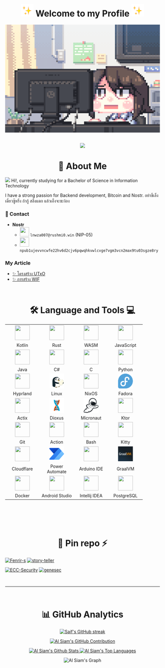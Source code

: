 <h1 align="center">
<img height="40" src="assets/Sparkles.webp">
Welcome to my Profile
<img height="40" src="assets/Sparkles.webp">
</h1>

[//]: # (<span><img src="assets/pix_pro2.gif" height=350 width=600 /></span>)
<div align="center">
  <span><img alt="Night Coding" src="https://raw.githubusercontent.com/rushmi0/rushmi0/main/assets/pix_pro1.gif" height=350 width=712/> </span>

</div>

<br/>

<p align="center"> 
    <img src="https://komarev.com/ghpvc/?username=ushmi0&style=flat-square&color=blue"/>
</p>

<h1 align="center">👤 About Me</h1>

<p>
    <img src="https://media.giphy.com/media/hvRJCLFzcasrR4ia7z/giphy.gif" width="28"> Hi!, currently studying for a Bachelor of Science in Information Technology
</p>
I have a strong passion for Backend development, Bitcoin and Nostr. อย่าซีเล็ง เดี๋ยวซู๊หริ่ง ถ้ากู้ สลิ้งแตก แล้วเอ็งจะซะง้อง

### 💬 Contact

- **Nostr**
    - <img height="30" width="30" src="https://user-images.githubusercontent.com/99301796/219719339-5eff628c-3470-4cc3-81eb-404f8902de9f.gif" />  `lnwza007@rushmi0.win` (NIP-05)
    - <img height="30" width="30" src="https://user-images.githubusercontent.com/99301796/219719339-5eff628c-3470-4cc3-81eb-404f8902de9f.gif" /> `npub1ujevvncwfe22hv6d2cjv6pqwqhkvwlcvge7vgm3vcn2max9tu03sgze8ry`

[//]: # (- 🎓 I'm currently studying Information Technology.)

### My Article

- [✨ โครงสร้าง UTxO](https://github.com/rushmi0/LaeliaX/blob/main/Test/Transaction/README.md)
- [✨ การสร้าง WIF](https://github.com/rushmi0/SecureKey/tree/main/src/main/kotlin/wif)

[//]: # ()

[//]: # (<ul>)

[//]: # (  <li><p>🔗<a href="https://potofu.me/maybe515" rel="noopener noreferrer" target="_blank">POTOFU Account</a></p></li>)

[//]: # (  <li><p>𝒂𝒏𝒅 𝒎𝒐𝒓𝒆...　🔗<a href="Self-Introductions.md">Self-Introductions.md</a></p></li>)

[//]: # (</ul>)

[//]: # (<br>)


<br/>

[//]: # (<img alt="Night Coding" src="https://raw.githubusercontent.com/rushmi0/rushmi0/main/assets/pix_pro1.gif" align="right" width="260" height="200"/>)


<h1 align="center">🛠️ Language and Tools 💻</h1>


<div align="center">
<table>
<tr>
            <td align="center" width="98">
                <a href="#mahmud0808-tech">
                    <img src="https://go-skill-icons.vercel.app/api/icons?i=kotlin" width="48" height="48" alt="" />
                </a>
            </td>
            <td align="center" width="98">
                <a href="#mahmud0808-tech">
                    <img src="https://go-skill-icons.vercel.app/api/icons?i=rust" width="48" height="48" alt="" />
                </a>
            </td>
            <td align="center" width="98">
                <a href="#mahmud0808-tech">
                    <img src="https://go-skill-icons.vercel.app/api/icons?i=wasm" width="48" height="48" alt="" />
                </a>
            </td>
            <td align="center" width="98">
                <a href="#mahmud0808-tech">
                    <img src="https://raw.githubusercontent.com/LelouchFR/skill-icons/refs/heads/main/assets/javascript.svg" width="48" height="48" alt="" />
                </a>
            </td>
        </tr>
        <tr>
            <td align="center" width="98">Kotlin</td>
            <td align="center" width="98">Rust</td>
            <td align="center" width="98">WASM</td>
            <td align="center" width="98">JavaScript</td>
        </tr>
        <tr>
            <td align="center" width="98">
                <a href="#mahmud0808-tech">
                    <img src="https://go-skill-icons.vercel.app/api/icons?i=java" width="48" height="48" alt="" />
                </a>
            </td>
            <td align="center" width="98">
                <a href="#mahmud0808-tech">
                    <img src="https://go-skill-icons.vercel.app/api/icons?i=cs" width="48" height="48" alt="" />
                </a>
            </td>
            <td align="center" width="98">
                <a href="#mahmud0808-tech">
                    <img src="https://go-skill-icons.vercel.app/api/icons?i=c" width="48" height="48" alt="" />
                </a>
            </td>
            <td align="center" width="98">
                <a href="#mahmud0808-tech">
                    <img src="https://go-skill-icons.vercel.app/api/icons?i=python" width="48" height="48" alt="" />
                </a>
            </td>
        </tr>
        <tr>
            <td align="center" width="98">Java</td>
            <td align="center" width="98">C#</td>
            <td align="center" width="98">C</td>
            <td align="center" width="98">Python</td>
        </tr>
        <tr>
            <td align="center" width="98">
                <a href="#mahmud0808-tech">
                    <img src="https://go-skill-icons.vercel.app/api/icons?i=hyprland" width="48" height="48" alt="" />
                </a>
            </td>
            <td align="center" width="98">
                <a href="#mahmud0808-tech">
                    <img src="assets/Gunter.gif" width="48" height="48" alt="" />
                </a>
            </td>
            <td align="center" width="98">
                <a href="#mahmud0808-tech">
                    <img src="https://go-skill-icons.vercel.app/api/icons?i=nixos" width="48" height="48" alt="" />
                </a>
            </td>
            <td align="center" width="98">
                <a href="#mahmud0808-tech">
                    <img src="assets/fedora.png" width="48" height="48" alt="" />
                </a>
            </td>
        </tr>
        <tr>
            <td align="center" width="98">Hyprland</td>
            <td align="center" width="98">Linux</td>
            <td align="center" width="98">NixOS</td>
            <td align="center" width="98">Fadora</td>
        </tr>
        <tr>
            <td align="center" width="98">
                <a href="#mahmud0808-tech">
                    <img src="https://go-skill-icons.vercel.app/api/icons?i=actix" width="48" height="48" alt="" />
                </a>
            </td>
            <td align="center" width="98">
                <a href="#mahmud0808-tech">
                    <img src="assets/multiplatform-light-abda01e6c8663204.svg" width="48" height="48" alt="" />
                </a>
            </td>
            <td align="center" width="98">
                <a href="#mahmud0808-tech">
                    <img src="assets/micronaut.png" width="48" height="48" alt="" />
                </a>
            </td>
            <td align="center" width="98">
                <a href="#mahmud0808-tech">
                    <img src="https://go-skill-icons.vercel.app/api/icons?i=ktor" width="48" height="48" alt="" />
                </a>
            </td>
        </tr>
        <tr>
            <td align="center" width="98">Actix</td>
            <td align="center" width="98">Dioxus</td>
            <td align="center" width="98">Micronaut</td>
            <td align="center" width="98">Ktor</td>
        </tr>
        <tr>
            <td align="center" width="98">
                <a href="#mahmud0808-tech">
                    <img src="https://go-skill-icons.vercel.app/api/icons?i=git" width="48" height="48" alt="" />
                </a>
            </td>
            <td align="center" width="98">
                <a href="#mahmud0808-tech">
                    <img src="https://go-skill-icons.vercel.app/api/icons?i=githubactions" width="48" height="48" alt="" />
                </a>
            </td>
            <td align="center" width="98">
                <a href="#mahmud0808-tech">
                    <img src="https://go-skill-icons.vercel.app/api/icons?i=bash" width="48" height="48" alt="" />
                </a>
            </td>
            <td align="center" width="98">
                <a href="#mahmud0808-tech">
                    <img src="https://go-skill-icons.vercel.app/api/icons?i=kitty" width="48" height="48" alt="" />
                </a>
            </td>
        </tr>
        <tr>
            <td align="center" width="98">Git</td>
            <td align="center" width="98">Action</td>
            <td align="center" width="98">Bash</td>
            <td align="center" width="98">Kitty</td>
        </tr>
        <tr>
            <td align="center" width="98">
                <a href="#mahmud0808-tech">
                    <img src="https://go-skill-icons.vercel.app/api/icons?i=cloudflare" width="48" height="48" alt="" />
                </a>
            </td>
            <td align="center" width="98">
                <a href="#mahmud0808-tech">
                    <img src="assets/Power_Automate.png" width="48" height="48" alt="" />
                </a>
            </td>
            <td align="center" width="98">
                <a href="#mahmud0808-tech">
                    <img src="https://go-skill-icons.vercel.app/api/icons?i=arduino" width="48" height="48" alt="" />
                </a>
            </td>
            <td align="center" width="98">
                <a href="#mahmud0808-tech">
                    <img src="assets/graalvm.png" width="48" height="48" alt="" />
                </a>
            </td>
        </tr>
        <tr>
            <td align="center" width="98">Cloudflare</td>
            <td align="center" width="98">Power Automate</td>
            <td align="center" width="98">Arduino IDE</td>
            <td align="center" width="98">GraalVM</td>
        </tr>
        <tr>
            <td align="center" width="98">
                <a href="#mahmud0808-tech">
                    <img src="https://go-skill-icons.vercel.app/api/icons?i=docker" width="48" height="48" alt="" />
                </a>
            </td>
            <td align="center" width="98">
                <a href="#mahmud0808-tech">
                    <img src="https://go-skill-icons.vercel.app/api/icons?i=androidstudio" width="48" height="48" alt="" />
                </a>
            </td>
            <td align="center" width="98">
                <a href="#mahmud0808-tech">
                    <img src="https://go-skill-icons.vercel.app/api/icons?i=idea" width="48" height="48" alt="" />
                </a>
            </td>
            <td align="center" width="98">
                <a href="#mahmud0808-tech">
                    <img src="https://go-skill-icons.vercel.app/api/icons?i=postgresql" width="48" height="48" alt="" />
                </a>
            </td>
        </tr>
        <tr>
            <td align="center" width="98">Docker</td>
            <td align="center" width="98">Android Studio</td>
            <td align="center" width="98">Intellij IDEA</td>
            <td align="center" width="98">PostgreSQL</td>
        </tr>
</table>
</div>





<br/>
<br/> 
<br/>
<br/> 

<h1 align="center">📌 Pin repo ⚡</h1>

[![Fenrir-s](https://github-readme-stats.vercel.app/api/pin/?username=rushmi0&repo=Fenrir-s&border_color=7F3FBF&bg_color=0D1117&title_color=C9D1D9&text_color=8B949E&icon_color=7F3FBF)](https://github.com/rushmi0/Fenrir-s)
[![story-teller](https://github-readme-stats.vercel.app/api/pin/?username=rushmi0&repo=story-teller&border_color=7F3FBF&bg_color=0D1117&title_color=C9D1D9&text_color=8B949E&icon_color=7F3FBF)](https://github.com/rushmi0/story-teller)

[![ECC-Security](https://github-readme-stats.vercel.app/api/pin/?username=rushmi0&repo=ECC-Security&border_color=7F3FBF&bg_color=0D1117&title_color=C9D1D9&text_color=8B949E&icon_color=7F3FBF)](https://github.com/rushmi0/ECC-Security)
[![genesec](https://github-readme-stats.vercel.app/api/pin/?username=rushmi0&repo=genesec&border_color=7F3FBF&bg_color=0D1117&title_color=C9D1D9&text_color=8B949E&icon_color=7F3FBF)](https://github.com/rushmi0/genesec)

<br/>
<hr/>
<br/>

<h1 align="center">📊 GitHub Analytics</h1>

<p align="center">
  <a href="https://github.com/rushmi0">
    <img src="https://github-readme-streak-stats.herokuapp.com/?user=rushmi0&theme=tokyonight&border=7F3FBF&background=#1b1b25" alt="Saif's GitHub streak"/>
  </a>
</p>

<p align="center">
  <a href="https://github.com/rushmi0">
    <img src="https://github-profile-summary-cards.vercel.app/api/cards/profile-details?username=rushmi0&theme=tokyonight" alt="Al Siam's GitHub Contribution"/>
  </a>
</p>

<p align="center">
    <a href="https://github.com/rushmi0"><img alt="Al Siam's Github Stats" src="https://github-readme-stats.vercel.app/api?username=rushmi0&show_icons=true&theme=tokyonight&border_color=7F3FBF" height="192px" width="55%"/>
    </a>
    <a href="https://github.com/rushmi0"><img alt="Al Siam's Top Languages" src="https://github-readme-stats.vercel.app/api/top-langs/?username=rushmi0&layout=compact&theme=tokyonight&border_color=7F3FBF" height="192px" width="42%"/>
    </a>
  <br/>
</p>

<div align="center">
    <img src="https://github-readme-activity-graph.vercel.app/graph?username=rushmi0&custom_title=Al%20Siam's%20GitHub%20Activity%20Graph&bg_color=0D1117&color=7F3FBF&line=3faa9a&point=3faa9a&area_color=FFFFFF&title_color=749ee0&area=true" alt="Al Siam's Graph">
</div>




